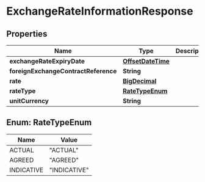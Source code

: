 
# ExchangeRateInformationResponse

## Properties
Name | Type | Description | Notes
------------ | ------------- | ------------- | -------------
**exchangeRateExpiryDate** | [**OffsetDateTime**](OffsetDateTime.md) |  |  [optional]
**foreignExchangeContractReference** | **String** |  |  [optional]
**rate** | [**BigDecimal**](BigDecimal.md) |  |  [optional]
**rateType** | [**RateTypeEnum**](#RateTypeEnum) |  |  [optional]
**unitCurrency** | **String** |  |  [optional]


<a name="RateTypeEnum"></a>
## Enum: RateTypeEnum
Name | Value
---- | -----
ACTUAL | &quot;ACTUAL&quot;
AGREED | &quot;AGREED&quot;
INDICATIVE | &quot;INDICATIVE&quot;



